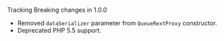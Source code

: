 Tracking Breaking changes in 1.0.0

* Removed `dataSerializer` parameter from `QueueRextProxy` constructor.
* Deprecated PHP 5.5 support.